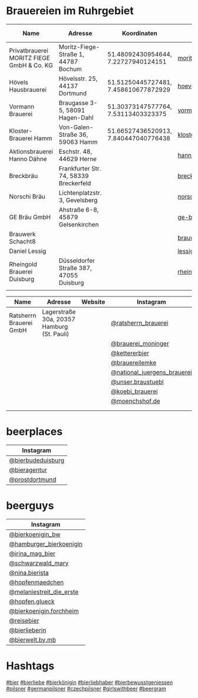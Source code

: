 # Brauereien im Ruhrgebiet

| Name                                       | Adresse                                     | Koordinaten                          | Website                        | Instagram                                                       | Google Maps                                                                 |
|--------------------------------------------|---------------------------------------------|--------------------------------------|--------------------------------|-----------------------------------------------------------------|-----------------------------------------------------------------------------|
| Privatbrauerei MORITZ FIEGE GmbH & Co. KG  | Moritz-Fiege-Straße 1, 44787 Bochum         | 51.48092430954644, 7.22727940124151  | [moritz-fiege.de](https://moritz-fiege.de)  | [@moritzfiegebrauerei](https://instagram.com/moritzfiegebrauerei)      | [Google Maps](https://maps.app.goo.gl/me5mVNVSvmL7P3hm8) |
| Hövels Hausbrauerei                        | Hövelsstr. 25, 44137 Dortmund               | 51.51250445727481, 7.458610677872929 | [hoevels-hausbrauerei.de](https://www.hoevels-hausbrauerei.de/)  | [@hoevels](https://instagram.com/hoevels) [@hoevels.hausbrauerei](https://instagram.com/hoevels.hausbrauerei) | [Google Maps](https://maps.app.goo.gl/icXd6ib6EXkig1rq6) |
| Vormann Brauerei                           | Braugasse 3-5, 58091 Hagen-Dahl             | 51.30373147577764, 7.53113403323375  | [vormann-brauerei.de](https://www.vormann-brauerei.de/) | [@vormann_brauerei](https://instagram.com/vormann_brauerei) | [Google Maps](https://maps.app.goo.gl/ZF8sc4uJX4ZxKSBL8) |
| Kloster-Brauerei Hamm                      | Von-Galen-Straße 36, 59063 Hamm             | 51.66527436520913, 7.840447040776438 | [klosterbrauerei-hamm.de](https://www.klosterbrauerei-hamm.de/) | [@kloster_brauerei_hamm](https://instagram.com/kloster_brauerei_hamm) | [Google Maps](https://maps.app.goo.gl/PLX1m733DTdpuGYY8) |
| Aktionsbrauerei Hanno Dähne | Eschstr. 48, 44629 Herne | | [hannosgegenmassenbierhaltung.de](https://www.hannosgegenmassenbierhaltung.de/) | [@hannosbier](https://www.instagram.com/hannosbier/) | |
| Breckbräu | Frankfurter Str. 74, 58339 Breckerfeld | | [breckbraeu.de/](http://www.breckbraeu.de/) | [@breckbraeu2018](https://instagram.com/breckbraeu2018) | |
| Norschi Bräu | Lichtenplatzstr. 3, Gevelsberg | | [norschibrau.de](https://www.norschibrau.de/) | [@norschibrau](https://instagram.com/norschibrau) | |
| GE Bräu GmbH | Ahstraße 6-8, 45879 Gelsenkirchen || [ge-braeu.de](https://ge-braeu.de/) | [@ge.braeu](https://instagram.com/ge.braeu) ||
| Brauwerk Schacht8 ||| [brauwerk-schacht8.de](https://brauwerk-schacht8.de/) | [@brauwerk_schacht8](https://instagram.com/brauwerk_schacht8) ||
| Daniel Lessig ||| [lessigs.com](https://lessigs.com/) | [@lessigs_brauwerkstatt](https://instagram.com/lessigs_brauwerkstatt) ||
| Rheingold Brauerei Duisburg | Düsseldorfer Straße 387, 47055 Duisburg || [rheingold-brauerei.de](http://rheingold-brauerei.de/) | [@rheingoldbrauerei](https://instagram.com/rheingoldbrauerei) ||
|||||||


| Name      | Adresse    | Website    | Instagram   |
|-----------|------------|------------|-------------|
| Ratsherrn Brauerei GmbH | Lagerstraße 30a, 20357 Hamburg (St. Pauli) || [@ratsherrn_brauerei](https://instagram.com/ratsherrn_brauerei) |
| | | | [@brauerei_moninger](https://instagram.com/brauerei_moninger) |
| | | | [@kettererbier](https://instagram.com/kettererbier) |
| | | | [@brauereilemke](https://instagram.com/brauereilemke) |
| | | | [@national_juergens_brauerei](https://instagram.com/national_juergens_brauerei) |
| | | | [@unser.braustuebl](https://instagram.com/unser.braustuebl) |
| | | | [@koebi_brauerei](https://instagram.com/koebi_brauerei) |
| | | | [@moenchshof.de](https://instagram.com/moenchshof.de) |
| | | | |
| | | | |

# beerplaces
|  Instagram                                                                       |
|----------------------------------------------------------------------------------|
| [@bierbudeduisburg](https://instagram.com/bierbudeduisburg)                      |
| [@bieragentur](https://instagram.com/bieragentur)                                |
| [@prostdortmund](https://instagram.com/prostdortmund)                            |

# beerguys
|  Instagram                                                                       |
|----------------------------------------------------------------------------------|
| [@bierkoenigin_bw](https://instagram.com/bierkoenigin_bw)                        |
| [@hamburger_bierkoenigin](https://instagram.com/hamburger_bierkoenigin)          |
| [@irina_mag_bier](https://instagram.com/irina_mag_bier)                          |
| [@schwarzwald_mary](https://instagram.com/schwarzwald_mary)                      |
| [@nina.bierista](https://instagram.com/nina.bierista)                            |
| [@hopfenmaedchen](https://instagram.com/hopfenmaedchen)                          |
| [@melaniestreit_die_erste](https://instagram.com/melaniestreit_die_erste)        |
| [@hopfen.glueck](https://instagram.com/hopfen.glueck)                            |
| [@bierkoenigin.forchheim](https://instagram.com/bierkoenigin.forchheim)          |
| [@reisebier](https://instagram.com/reisebier)                                    |
| [@bierlieberin](https://instagram.com/bierlieberin)                              |
| [@bierwelt.by.mb](https://instagram.com/bierwelt.by.mb)                          |


# Hashtags
[#bier](https://www.instagram.com/explore/tags/bier/)
[#bierliebe](https://www.instagram.com/explore/tags/bierliebe/)
[#bierkönigin](https://www.instagram.com/explore/tags/bierkönigin/)
[#bierliebhaber](https://www.instagram.com/explore/tags/bierliebhaber/)
[#bierbewusstgeniessen](https://www.instagram.com/explore/tags/bierbewusstgeniessen/)
[#pilsner](https://www.instagram.com/explore/tags/pilsner/)
[#germanpilsner](https://www.instagram.com/explore/tags/germanpilsner/)
[#czechpilsner](https://www.instagram.com/explore/tags/czechpilsner/)
[#girlswithbeer](https://www.instagram.com/explore/tags/girlswithbeer/)
[#beergram](https://www.instagram.com/explore/tags/beergram/)
